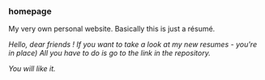 ### homepage
My very own personal website. Basically this is just a résumé.

*Hello, dear friends !*
*If you want to take a look at my new resumes - you're in place)*
*All you have to do is go to the link in the repository.*

*You will like it.*

